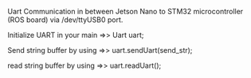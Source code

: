 Uart Communication in between Jetson Nano to STM32 microcontroller (ROS board) via /dev/ttyUSB0 port.

Initialize UART in your main =>> Uart uart;

Send string buffer by using =>> uart.sendUart(send_str);

read string buffer by using =>> uart.readUart();